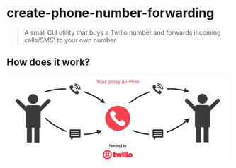 # create-phone-number-forwarding

> A small CLI utility that buys a Twilio number and forwards incoming calls/SMS' to your own number

## How does it work?

![Diagram showing the flow of the proxy number](./diagram.png)
